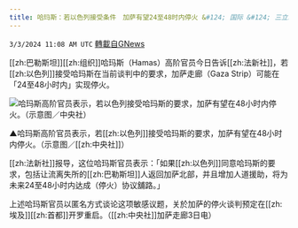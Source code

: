 ```yaml
---
title: 哈玛斯：若以色列接受条件　加萨有望24至48时内停火 &#124; 国际 &#124; 三立新闻网  SETN.COM
---
```

`3/3/2024 11:08 AM UTC` [轉載自GNews](https://gnews.org/articles/2360865)

[[zh:巴勒斯坦]][[zh:组织]]哈玛斯（Hamas）高阶官员今日告诉[[zh:法新社]]，若[[zh:以色列]]接受哈玛斯在当前谈判中的要求，加萨走廊（Gaza Strip）可能在「24至48小时内」实现停火。

![哈玛斯高阶官员表示，若以色列接受哈玛斯的要求，加萨有望在48小时内停火。（示意图／中央社）](https://attach.setn.com/newsimages/2023/11/22/4417938-PH.jpg "哈玛斯高阶官员表示，若以色列接受哈玛斯的要求，加萨有望在48小时内停火。（示意图／中央社）")

▲哈玛斯高阶官员表示，若[[zh:以色列]]接受哈玛斯的要求，加萨有望在48小时内停火。（示意图／[[zh:中央社]]）

[[zh:法新社]]报导，这位哈玛斯官员表示：「如果[[zh:以色列]]同意哈玛斯的要求，包括让流离失所的[[zh:巴勒斯坦]]人返回加萨北部，并且增加人道援助，将为未来24至48小时内达成（停火）协议舖路。」

上述哈玛斯官员以匿名方式谈论这项敏感议题，关於加萨的停火谈判预定在[[zh:埃及]][[zh:首都]]开罗重启。（[[zh:中央社]]加萨走廊3日电）
